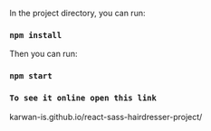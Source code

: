 In the project directory, you can run:

### `npm install`

Then you can run:

### `npm start`



### `To see it online open this link`

karwan-is.github.io/react-sass-hairdresser-project/
